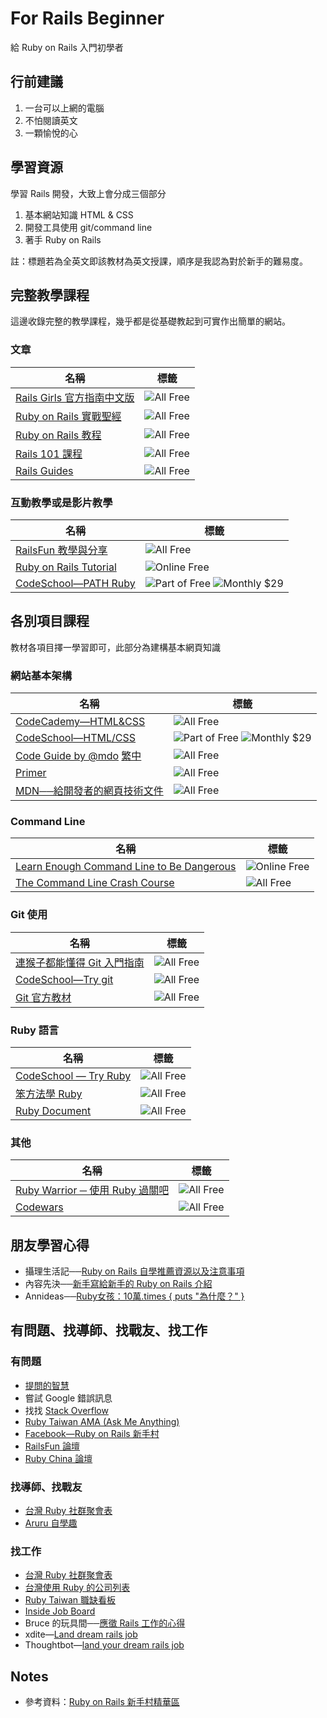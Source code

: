 # For Rails Beginner

給 Ruby on Rails 入門初學者


## 行前建議

1. 一台可以上網的電腦
2. 不怕閱讀英文
3. 一顆愉悅的心


## 學習資源

學習 Rails 開發，大致上會分成三個部分

1. 基本網站知識 HTML & CSS
2. 開發工具使用 git/command line
3. 著手 Ruby on Rails

註：標題若為全英文即該教材為英文授課，順序是我認為對於新手的難易度。


## 完整教學課程

這邊收錄完整的教學課程，幾乎都是從基礎教起到可實作出簡單的網站。

### 文章

名稱|標籤|
--|--
[Rails Girls 官方指南中文版](http://railsgirls.tw/) | ![][All/Free]
[Ruby on Rails 實戰聖經](https://ihower.tw/rails4/) | ![][All/Free]
[Ruby on Rails 教程](http://railstutorial-china.org/) | ![][All/Free]
[Rails 101 課程](http://courses.growthschool.com/courses/rails-101) | ![][All/Free]
[Rails Guides](http://guides.rubyonrails.org/) | ![][All/Free]

### 互動教學或是影片教學
名稱|標籤|
--|--
[RailsFun 教學與分享](https://www.youtube.com/playlist?list=PLJ6M-k9dQEQ3VsyOZQwjZ5GdjaLJH3eB_) | ![][All/Free]
[Ruby on Rails Tutorial](https://www.railstutorial.org/) | ![][Online/Free]
[CodeSchool—PATH Ruby](https://www.codeschool.com/paths/ruby) | ![][Part of/Free] ![][Monthly/$29]


## 各別項目課程

教材各項目擇一學習即可，此部分為建構基本網頁知識

### 網站基本架構
名稱|標籤|
--|--
[CodeCademy—HTML&CSS](https://www.codecademy.com/learn/web) | ![][All/Free]
[CodeSchool—HTML/CSS](https://www.codeschool.com/paths/html-css) | ![][Part of/Free] ![][Monthly/$29]
[Code Guide by @mdo](http://mdo.github.io/code-guide/) [繁中](http://juanitofatas.com/code-guide/) | ![][All/Free]
[Primer](http://primercss.io) | ![][All/Free]
[MDN──給開發者的網頁技術文件](https://developer.mozilla.org/zh-TW/docs/Web) | ![][All/Free]

### Command Line
名稱|標籤|
--|--
[Learn Enough Command Line to Be Dangerous](http://www.learnenough.com/command-line-tutorial) | ![][Online/Free]
[The Command Line Crash Course](http://cli.learncodethehardway.org/book/) | ![][All/Free]

### Git 使用
名稱|標籤|
--|--
[連猴子都能懂得 Git 入門指南](https://backlogtool.com/git-guide/tw/) | ![][All/Free]
[CodeSchool—Try git](https://www.codeschool.com/courses/try-git) | ![][All/Free]
[Git 官方教材](http://git-scm.com/book/zh/ch1-4.html) | ![][All/Free]

### Ruby 語言
名稱|標籤|
--|--
[CodeSchool — Try Ruby](https://www.codeschool.com/courses/try-ruby) | ![][All/Free]
[笨方法學 Ruby](http://lrthw.github.io/) | ![][All/Free]
[Ruby Document](http://ruby-doc.org) | ![][All/Free]

### 其他
名稱|標籤|
--|--
[Ruby Warrior ─ 使用 Ruby 過關吧](https://www.bloc.io/ruby-warrior/#/) | ![][All/Free]
[Codewars](http://www.codewars.com/) | ![][All/Free]


## 朋友學習心得

- 攝理生活記──[Ruby on Rails 自學推薦資源以及注意事項](http://blog.cgmlife.net/posts/2014/04/12/recommended-ruby-on-rails-learning-resources)
- 內容先決──[新手寫給新手的 Ruby on Rails 介紹](http://disco26.logdown.com/posts/168410-novice-to-novice-ruby-on-rails-introduction)
- Annideas──[Ruby女孩：10萬.times { puts "為什麼？" }](http://blog.annideas.com/ironman7)

## 有問題、找導師、找戰友、找工作

### 有問題
  - [提問的智慧](https://github.com/ryanhanwu/How-To-Ask-Questions-The-Smart-Way)
  - 嘗試 Google 錯誤訊息
  - 找找 [Stack Overflow](http://stackoverflow.com/)
  - [Ruby Taiwan AMA (Ask Me Anything)](https://github.com/rubytaiwan/AMA)
  - [Facebook—Ruby on Rails 新手村](https://www.facebook.com/groups/RailsRookie/)
  - [RailsFun 論壇](http://railsfun.tw/)
  - [Ruby China 論壇](https://ruby-china.org/)

### 找導師、找戰友
  - [台灣 Ruby 社群聚會表](https://github.com/rubytaiwan/rubytw-reboot/wiki/Meetups)
  - [Aruru 自學趣](http://www.aruru.co/)

### 找工作
  - [台灣 Ruby 社群聚會表](https://github.com/rubytaiwan/rubytw-reboot/wiki/Meetups)
  - [台灣使用 Ruby 的公司列表](https://github.com/rubytaiwan/AMA/wiki/Companies)
  - [Ruby Taiwan 職缺看板](http://jobs.ruby.tw/)
  - [Inside Job Board](https://jobs.inside.com.tw/jobs/index?c=&k=ruby+rails)
  - Bruce 的玩具間──[應徵 Rails 工作的心得](http://toyroom.bruceli.net/tw/2014/02/26/my-experience-on-applying-rails-jobs.html)
  - xdite—[Land dream rails job](https://xdite.gitbooks.io/land-dream-rails-job/content/)
  - Thoughtbot—[land your dream rails job](https://upcase.com/pages/land-your-dream-rails-job)


## Notes

- 參考資料：[Ruby on Rails 新手村精華區](http://bit.ly/1A3j4zE)


[All/Free]: https://img.shields.io/badge/All-free-green.svg?style=flat-square "All Free"
[Online/Free]: https://img.shields.io/badge/Online-free-green.svg?style=flat-square "Online Free"
[Part of/Free]: https://img.shields.io/badge/Part_of-free-green.svg?style=flat-square "Part of Free"
[Monthly/$29]: https://img.shields.io/badge/Monthly-$29-red.svg?style=flat-square "Monthly $29"
